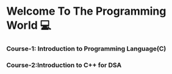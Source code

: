 # Welcome To The Programming World 💻


### Course-1: Introduction to Programming Language(C)


### Course-2:Introduction to C++ for DSA



